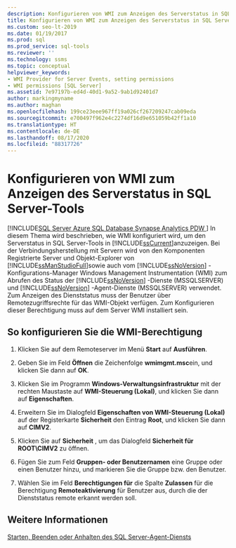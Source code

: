 ```yaml
---
description: Konfigurieren von WMI zum Anzeigen des Serverstatus in SQL Server-Tools
title: Konfigurieren von WMI zum Anzeigen des Serverstatus in SQL Server-Tools
ms.custom: seo-lt-2019
ms.date: 01/19/2017
ms.prod: sql
ms.prod_service: sql-tools
ms.reviewer: ''
ms.technology: ssms
ms.topic: conceptual
helpviewer_keywords:
- WMI Provider for Server Events, setting permissions
- WMI permissions [SQL Server]
ms.assetid: 7e97197b-ed4d-40d1-9a52-9ab1d92401d7
author: markingmyname
ms.author: maghan
ms.openlocfilehash: 199ce23eee967ff19a026cf267209247cab09eda
ms.sourcegitcommit: e700497f962e4c2274df16d9e651059b42ff1a10
ms.translationtype: HT
ms.contentlocale: de-DE
ms.lasthandoff: 08/17/2020
ms.locfileid: "88317726"
---
```

# <a name="configure-wmi-to-show-server-status-in-sql-server-tools"></a>Konfigurieren von WMI zum Anzeigen des Serverstatus in SQL Server-Tools
[!INCLUDE[SQL Server Azure SQL Database Synapse Analytics PDW ](../includes/applies-to-version/sql-asdb-asdbmi-asa-pdw.md)]
In diesem Thema wird beschrieben, wie WMI konfiguriert wird, um den Serverstatus in SQL Server-Tools in [!INCLUDE[ssCurrent](../includes/sscurrent-md.md)]anzuzeigen. Bei der Verbindungsherstellung mit Servern wird von den Komponenten Registrierte Server und Objekt-Explorer von [!INCLUDE[ssManStudioFull](../includes/ssmanstudiofull-md.md)]sowie auch vom [!INCLUDE[ssNoVersion](../includes/ssnoversion-md.md)] -Konfigurations-Manager Windows Management Instrumentation (WMI) zum Abrufen des Status der [!INCLUDE[ssNoVersion](../includes/ssnoversion-md.md)] -Dienste (MSSQLSERVER) und [!INCLUDE[ssNoVersion](../includes/ssnoversion-md.md)] -Agent-Dienste (MSSQLSERVER) verwendet. Zum Anzeigen des Dienststatus muss der Benutzer über Remotezugriffsrechte für das WMI-Objekt verfügen. Zum Konfigurieren dieser Berechtigung muss auf dem Server WMI installiert sein.  
  
## <a name="to-configure-wmi-permission"></a><a name="SSMSProcedure"></a>So konfigurieren Sie die WMI-Berechtigung  
  
1.  Klicken Sie auf dem Remoteserver im Menü **Start** auf **Ausführen**.  
  
2.  Geben Sie im Feld **Öffnen** die Zeichenfolge **wmimgmt.msc**ein, und klicken Sie dann auf **OK**.  
  
3.  Klicken Sie im Programm **Windows-Verwaltungsinfrastruktur** mit der rechten Maustaste auf **WMI-Steuerung (Lokal)**, und klicken Sie dann auf **Eigenschaften**.  
  
4.  Erweitern Sie im Dialogfeld **Eigenschaften von WMI-Steuerung (Lokal)** auf der Registerkarte **Sicherheit** den Eintrag **Root**, und klicken Sie dann auf **CIMV2**.  
  
5.  Klicken Sie auf **Sicherheit** , um das Dialogfeld **Sicherheit für ROOT\CIMV2** zu öffnen.  
  
6.  Fügen Sie zum Feld **Gruppen- oder Benutzernamen** eine Gruppe oder einen Benutzer hinzu, und markieren Sie die Gruppe bzw. den Benutzer.  
  
7.  Wählen Sie im Feld **Berechtigungen für** _<group or user>_ die Spalte **Zulassen** für die Berechtigung **Remoteaktivierung** für Benutzer aus, durch die der Dienststatus remote erkannt werden soll.  
  
## <a name="see-also"></a>Weitere Informationen  
[Starten, Beenden oder Anhalten des SQL Server-Agent-Diensts](../ssms/agent/start-stop-or-pause-the-sql-server-agent-service.md)  
  
